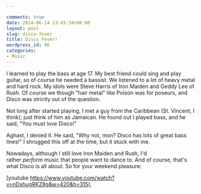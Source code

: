 ```yaml
---

comments: true
date: 2014-06-14 13:43:34+00:00
layout: post
slug: disco-fever
title: Disco Fever!
wordpress_id: 96
categories:
- Music
---
```


I learned to play the bass at age 17. My best friend could sing and play guitar, so of course he needed a bassist. We listened to a lot of heavy metal and hard rock. My idols were Steve Harris of Iron Maiden and Geddy Lee of Rush. Of course we though "hair metal" like Poison was for poseurs, and Disco was strictly out of the question.

Not long after started playing, I met a guy from the Caribbean (St. Vincent, I think); just think of him as Jamaican. He found out I played bass, and he said, "You must love Disco!"

Aghast, I denied it. He said, "Why not, mon? Disco has lots of great bass lines!" I shrugged this off at the time, but it stuck with me.

Nowadays, although I still love Iron Maiden and Rush, I'd rather _perform_ music that people want to dance to. And of course, that's what Disco is all about. So for your weekend pleasure:

[youtube https://www.youtube.com/watch?v=nDxhugRKZ8g&w=420&h=315] 
